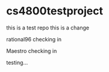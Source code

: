 # cs4800testproject
this is a test repo
this is a change

rational96 checking in

Maestro checking in

testing...